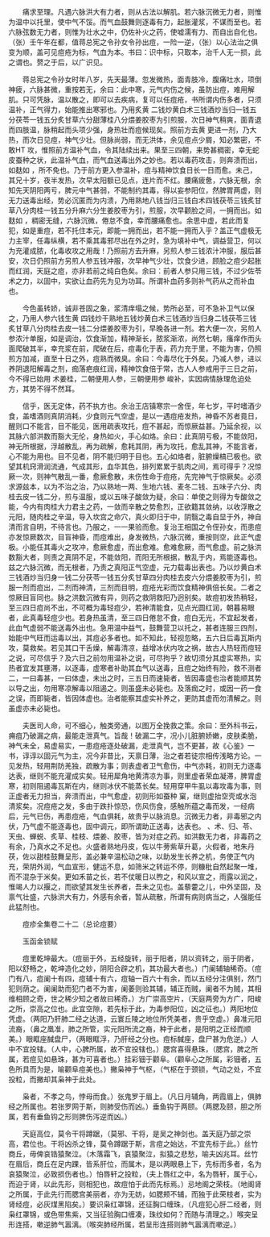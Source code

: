 <!-- { "loadSidebar": true } -->
　　痛求至理。凡遇六脉洪大有力者，则从古法以解肌。若六脉沉微无力者，则惟为温中以托里，使中气不馁。而气血鼓舞则逐毒有力，起胀灌浆，不谋而至也。若六脉弦数无力者，则惟为壮水之中，仍佐补火之药，使嘘濡有力、而自出自化也。（张）壬午年在都，值蒋总宪之令孙女令孙出痘，一险一逆，（张）以心法治之俱变为顺，盖可见痘疮为标，气血为本。书曰：识中标，只取本，治千人无一损，此之谓也。赘之于后，以广识见。

　　蒋总宪之令孙女时年八岁，先天最薄。忽发微热，面青肢冷，腹痛吐水，项倒神疲，六脉甚微，重按若无，余曰：此中寒，元气内伤之候，虽防出痘，难用解肌。只可凭脉，温以散之，即可以去疾病，复可以任痘疮，书所谓内伤多者，只须温补，正气得力，始能推出寒邪也。乃用炙黄 二钱炒黄白术三钱酒炒当归一钱五分茯苓一钱五分炙甘草六分甜薄桂八分煨姜胶枣为引煎服，次日神气稍爽，面青退而四肢温，脉稍起而头项少强，身热壮而痘候现矣。照前方去黄 更进一剂，乃大热，而次日见痘，神气少壮。但脉尚弱，而无洪体，余见痘点少屑，知必繁密，不敢HT 攻，惟照前方温补气血，令其陆续出来。果至三四朝，来势甚稠密，幸无蛇皮蚕种之状，此温补气血，而气血送毒出外之妙也。若以毒药攻击，则奔溃而出，如麸如 ，所不免也。乃于前方更入参温补，痘与精神饮食日长一日而愈。未己，其兄十岁，夜半发热，次早太阳额已见点，连片而不红。腰痛疲惫，六脉无根，余知先天阴阳两亏，脾元中气甚弱，不能制约其毒，得以妄参阳位，然脾胃两虚，则无力送毒出经，势必沉匿而为内溃，乃用熟地八钱当归三钱白术四钱茯苓三钱炙甘草八分肉桂一钱五分升麻六分生姜胶枣为引，煎服，次早颧脸之间，一拥而出。如麸如 ，稠密无缝，六脉沉微，倦怠不食，幸而腰痛愈也。余思中虚，若此而复犯，如是重痘，若不托住本元，即能一拥而出，若不能一拥而入乎？盖正气虚极无力主宰，任毒纵横，若不乘其毒邪尽出在外之时，急为填补中气，调益营卫，何以为充灌成脓，化毒收攻之用哉！乃照前方去升麻，另煎人参三钱浓汁冲服，服后甚安，次日仍照前方另煎人参五钱冲服，次早神气少壮，饮食少进，顾脸之痘少起胀而红润，天庭之痘，亦非若前之纯白色矣。余曰：前者人参只用三钱，不过少佐苓术之力，以固中，实欲让血药先为见为功耳。所谓补血药多则补气药从之而补血也。

　　今色虽转娇，诚非苍固之象，浆清痒塌之候，势所必至，可不急补卫气以保之，乃用人参六钱生黄 四钱炒干熟地五钱炒黄白术三钱酒炒当归身二钱茯苓三钱炙甘草八分肉桂去皮一钱二分煨姜胶枣为引，早晚各进一剂。若大便一次，另煎人参浓汁单服，如是调治，饮食渐加，精神渐长，脓浆渐浓，尚然七朝，瘙痒作而头面爬破其半，幸充浆在前，爬破在后，痘毒化于表，药力充于里，不能为害，仍照煎方加减，直至十日之外，痘熟而微臭。余曰：今毒尽化于外矣。乃减人参，进以养阴退阳解毒之剂，痂落疤痕红润，精神饮食倍于常，古人人参戒用于三日之前，今不得已始用 术姜桂，二朝便用人参，三朝便用参 峻补，实因病情脉理危迫处方，其势不得不然耳。

　　信乎，医无定体，药不执方也。余治王店镇寒宗一舍侄，年七岁，平时嗜酒少食，盖嗜酒则真阴消耗，少食则元气空虚，是以一遇痘疮发热，神昏不苏者竟日，醒则口不能言，目不能见，医用疏表攻托，痘不甚起，而惊厥益甚。乃延余视，以其脉六部洪数而豁大无伦，身热如火，手心如烙。余曰：此真阴亏极，不能敛阳，神无所根据，浮越散乱，再为疏解，愈耗其阴，再为攻托，愈乱其神，不能言者，心不能为用也。目不见者，阴不能归明于目也。五心如烙者，脏腑燥槁已极也。欲望其机窍滑润流通，气成其形，血华其色，排列累累于肌肉之间，焉可得乎？况惊厥一次，则神气散乱一番，愈厥愈散，未伤性命于痘疮，先完神气于惊厥矣。必须求源兹本，以为不治之治，乃以熟地一两、生地六钱、麦冬二钱、五味子六分、肉桂去皮一钱二分，煎与温服，或以五味子酸敛为疑，余曰：单使之则得为专酸敛之能，今内有肉桂大力君主之药，一敛而辛散之势愈烈，正欲籍其敛纳，以收浮散之元阳，随肉桂之辛温，导入坎宫之命穴，真火即归于中，阴翳之毒自显于外，神自清而言自明，不待言也。乃服之，一一果验而愈。复治王相国之令侄孙女，而患痘亦发惊厥数次，目盲神昏，而痘难出，身发微热，六脉沉微，重按则空，此正气虚极。小能任其毒火之攻冲，愈厥愈虚，而出愈难。愈难愈厥，而气愈虚。前之脉洪数豁大者，则责之真阴不足，不能敛阳，而阳无所根据，散乱于内，焉能逐毒也。兹之六脉沉微，而无根者，乃责之真阳正气空虚，元力载毒出表也。乃以炒黄白术三钱酒炒当归身一钱二分茯苓一钱五分炙甘草四分肉桂去皮六分煨姜胶枣为引，煎服一剂而痘出，二剂而神清，三剂而目明，痘疮光彩而饮食精神俱倍长矣。二者之惊厥目盲同也。脉之洪数沉微有异，则药之救阴救阳乃迥别矣。故痘初发热稍轻，至三四日痘尚不出，不可概为毒轻痘少，若神清能食，见点光圆红润，朝暮易眼者，此真毒轻痘少也。若身热虽清，至三四日倦怠不食，痘白无光，不宜起发者，此血气虚弱不能送毒外出也。急用温中益气，鼓舞营卫以托之，甚者连服三四剂，始能中气旺而运毒以出，其痘必多者也。如不知此，轻视忽略，五六日后毒瓦斯内攻，莫救矣。若见其口干舌燥，解毒清凉，益增冰伏内攻之祸，故古人热轻而痘轻之说，可尽信乎？及六日之前勿用温补之说，可尽拘乎？故切须分其虚实寒热，实热者宜发其壅滞，以逐毒，虚寒者补助其血气以送毒，且痘之始终有险，救不测者二，一曰毒甚，一曰体虚，未出之时，三五日而速毙者，皆因毒盛也治者能顺其势以导之出，勿用寒凉解毒以阻遏之。则虽盛未必毙也。及落痂之时，或因一药一食之误，而即毙者，皆因体虚也。治者能察其虚实补养之，更防其虚而勿清解之。则虽虚亦未必毙也。

　　夫医司人命，可不细心，触类旁通，以图万全挽救之策。余曰：至外科书云，痈疽乃破漏之病，最能走泄真气。旨哉！破漏二字，况小儿脏腑娇嫩，皮肤柔脆，神气未全，易虚易实，一患痘疮逐处破漏，走泄真气，岂不更甚，故《心鉴》一书，谆谆以固元气为主，况今非昔比，天禀日薄，治之者若徒宗相传浅略方论。一见发热，轻用荆防羌独，疏散为事；则表虚者卫气愈伤，中气亦耗，初则无力逐毒达表，继则不能充灌成实矣。轻用犀角地黄清凉为事，则里虚者荣血凝滞，脾胃虚寒，初则阻遏毒瓦斯在内，继则冰伏不能蒸长矣。轻用穿甲牛虱以毒攻毒为事，则正虚者无力担当，奔溃而出，中气愈虚，初则形如蚕种 窠，继则虚抬空壳或水泡清浆矣。况痘疮之发，多由于跌扑惊恐，伤风伤食，感触所蕴之毒而发，一经病后，元气已伤，再患痘疮，气血俱耗，故贵乎以脉消息。沉微无力者，非毒邪之内伏，乃气虚不能逐毒也，固中调元，即所谓助正送毒，达表也。 、术、归、苓、天虫、蝉蜕、炙草、桂枝、煨姜、胶枣，皆为对症之药。如洪数无力者，非毒药之有余，乃真水之不足也。火盛者熟地丹皮，佐以牛蒡紫草升葛，火假者，地朱丹茯，佐以甜桂鼓舞呈形，盖必兼辛温松动之味，以助发生长养之机，务使正气内充，荣阴外润，气血宣形，健运不息，如筛米之转运不停，则糠秕自然起聚一堆，而不混杂于米矣。更如禾苗之长，若不仗暖日以煦之，和风以宣之，雨露以润之，惟竭人力以揠之，而欲望其发生长养者，吾未之见也。盖藜藿之儿，中外坚固，及禀气壮盛，六脉洪大有力，外感有余者，暂从疏散，所谓有病则病当之，人强能任此猛剂也。

　　痘疹全集卷二十二（总论痘要）

　　玉函金锁赋

　　痘里乾坤最大。（痘丽于外，五经旋转，丽于阳者，阴以资转之，丽于阴者，阳以舒畅之，乾坤造化之妙，阴阳合辟之机，其功最大者也。）门阑辅轴稀奇。（痘门有八，痘阑十有四，痘辅十有六，痘轴一百六十有余，而以五经分注俱别，然门犯则荫之。阑阑助而犯门者不为害，阑萎则验其辅，辅正而贼，阑者不为贼，其相维相顾之奇，世之稀少知之者故曰稀奇。）方广崇高空片，（天庭两旁为方广，阳峻之所，崇高之位也。此宜空隙，若先标于此，为毒参阳位，凶之征也。）两阳地位凭虚。（两阳乃肝肺二经之达道，云寰丘陵之地位所凭美者，贵乎空虚。）鼻准元阳流裔，（鼻之凰准，肺之所管，实元阳所流之裔，种于此者，是阳明之正经而顺美。）眼眶座馘盘尸，（两眼眶浮，乃肝经之分也。痘标馘座，盘尸甚为危逆。）人中不宜投辖。（人中，心脾所属，故不宜投辖也。）腮宫喜得悬珠，（腮宫，脾之所属，若痘见如悬珠，甚为可喜者也。）挂彩钿于颧阜。（颧阜心之所属，彩钿者，五色所具而为是，喻颧阜痘美也。）撇枭神于气枢，（气枢在于颈锁，气动之处，不宜投粒，而撇却其枭神于此处。

　　枭者，不孝之鸟，悖母而食。）张鬼罗于眉上。（凡日月辅角，两霞眉上，俱肺经之所属也。若张罗网于斯，则肺受伤而凶。）垂鱼钩于两颐。（两腮及颐，胆之所属，若有垂鱼钩之形则脾伤泻逆而凶。）

　　天庭高位，莫令干将蹲踞，（莫邪、干将，是吴之神剑也。盖天庭乃部之崇高，君位也。干将凶杀之锋，莫令蹲踞于斯，言痘之始达，不宜先标于此。）丝竹商丘，毋俾哀锆猿聚泣。（木落霜飞，哀猿聚泣，拟猿之悲愁，喻夫凶兆耳。丝竹在眉后，商丘在足内踝，皆系肝位，而属木，是以两眼悬上下，先标而多者，名为哀猿聚泣，必致损伤者也。）怕唇轩之投粒，（夫上唇红之中，名为唇轩，属于心，而迫于肾，以此先形，则相犯也，故痘怕于此而先标焉。）忌地阁之荣枝。（地阁肾之所属，于此先行而腮宫美丽者，亦为无妨，如腮颊不辅，而独于此荣枝者，实为肾经痘，必灰煤黑陷矣。）要识枭红罩锦，还征胸口缠珠，（凡痘犯心肝二经者，则枭红罩锦，或色带焦紫，又当征验胸口缠凑，珠纹如何？而随与清理之。）喉突呈形连搭，嗽逆肺气嚣漓。（喉突肺经所属，若呈形连搭则肺气嚣漓而嗽逆。）

